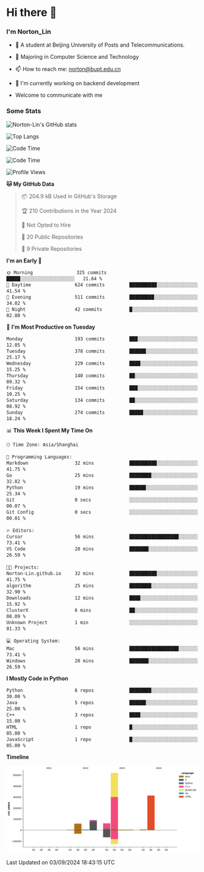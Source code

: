 
# Hi there 👋

### I'm Norton_Lin
- 🏫 A student at Beijing University of Posts and Telecommunications.
- 🌱 Majoring in Computer Science and Technology
- 📫 How to reach me: norton@bupt.edu.cn
- 🌱 I'm currently working on backend development

- Welcome to communicate with me

### Some Stats
![Norton-Lin's GitHub stats](https://github-readme-stats.vercel.app/api?username=Norton-Lin&count_private=true&show_icons=true&theme=radical)

![Top Langs](https://github-readme-stats.vercel.app/api/top-langs/?username=Norton-Lin&langs_count=10&layout=compact)

![Code Time](https://github-readme-stats.vercel.app/api/wakatime?username=Norton_Lin)

<!--START_SECTION:waka-->
![Code Time](http://img.shields.io/badge/Code%20Time-810%20hrs%2010%20mins-blue)

![Profile Views](http://img.shields.io/badge/Profile%20Views-1-blue)

**🐱 My GitHub Data** 

> 📦 204.9 kB Used in GitHub's Storage 
 > 
> 🏆 210 Contributions in the Year 2024
 > 
> 🚫 Not Opted to Hire
 > 
> 📜 20 Public Repositories 
 > 
> 🔑 9 Private Repositories 
 > 
**I'm an Early 🐤** 

```text
🌞 Morning                325 commits         █████░░░░░░░░░░░░░░░░░░░░   21.64 % 
🌆 Daytime                624 commits         ██████████░░░░░░░░░░░░░░░   41.54 % 
🌃 Evening                511 commits         █████████░░░░░░░░░░░░░░░░   34.02 % 
🌙 Night                  42 commits          █░░░░░░░░░░░░░░░░░░░░░░░░   02.80 % 
```
📅 **I'm Most Productive on Tuesday** 

```text
Monday                   193 commits         ███░░░░░░░░░░░░░░░░░░░░░░   12.85 % 
Tuesday                  378 commits         ██████░░░░░░░░░░░░░░░░░░░   25.17 % 
Wednesday                229 commits         ████░░░░░░░░░░░░░░░░░░░░░   15.25 % 
Thursday                 140 commits         ██░░░░░░░░░░░░░░░░░░░░░░░   09.32 % 
Friday                   154 commits         ███░░░░░░░░░░░░░░░░░░░░░░   10.25 % 
Saturday                 134 commits         ██░░░░░░░░░░░░░░░░░░░░░░░   08.92 % 
Sunday                   274 commits         █████░░░░░░░░░░░░░░░░░░░░   18.24 % 
```


📊 **This Week I Spent My Time On** 

```text
🕑︎ Time Zone: Asia/Shanghai

💬 Programming Languages: 
Markdown                 32 mins             ██████████░░░░░░░░░░░░░░░   41.75 % 
Go                       25 mins             ████████░░░░░░░░░░░░░░░░░   32.82 % 
Python                   19 mins             ██████░░░░░░░░░░░░░░░░░░░   25.34 % 
Git                      0 secs              ░░░░░░░░░░░░░░░░░░░░░░░░░   00.07 % 
Git Config               0 secs              ░░░░░░░░░░░░░░░░░░░░░░░░░   00.01 % 

🔥 Editors: 
Cursor                   56 mins             ██████████████████░░░░░░░   73.41 % 
VS Code                  20 mins             ███████░░░░░░░░░░░░░░░░░░   26.59 % 

🐱‍💻 Projects: 
Norton-Lin.github.io     32 mins             ██████████░░░░░░░░░░░░░░░   41.75 % 
algorithm                25 mins             ████████░░░░░░░░░░░░░░░░░   32.90 % 
Downloads                12 mins             ████░░░░░░░░░░░░░░░░░░░░░   15.92 % 
ClusterX                 6 mins              ██░░░░░░░░░░░░░░░░░░░░░░░   08.09 % 
Unknown Project          1 min               ░░░░░░░░░░░░░░░░░░░░░░░░░   01.33 % 

💻 Operating System: 
Mac                      56 mins             ██████████████████░░░░░░░   73.41 % 
Windows                  20 mins             ███████░░░░░░░░░░░░░░░░░░   26.59 % 
```

**I Mostly Code in Python** 

```text
Python                   6 repos             ████████░░░░░░░░░░░░░░░░░   30.00 % 
Java                     5 repos             ██████░░░░░░░░░░░░░░░░░░░   25.00 % 
C++                      3 repos             ████░░░░░░░░░░░░░░░░░░░░░   15.00 % 
HTML                     1 repo              █░░░░░░░░░░░░░░░░░░░░░░░░   05.00 % 
JavaScript               1 repo              █░░░░░░░░░░░░░░░░░░░░░░░░   05.00 % 
```



**Timeline**

![Lines of Code chart](https://raw.githubusercontent.com/Norton-Lin/Norton-Lin/main/assets/bar_graph.png)


 Last Updated on 03/09/2024 18:43:15 UTC
<!--END_SECTION:waka-->
